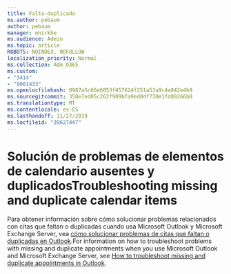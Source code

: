 ```yaml
---
title: Falta-duplicado
ms.author: pebaum
author: pebaum
manager: mnirkhe
ms.audience: Admin
ms.topic: article
ROBOTS: NOINDEX, NOFOLLOW
localization_priority: Normal
ms.collection: Adm_O365
ms.custom:
- "3414"
- "9001433"
ms.openlocfilehash: 0987a5c66e6853f457624f251a53a9c4a842e4b9
ms.sourcegitcommit: 358e7ed05c262f909bfa9ed0df730e1fd89266b8
ms.translationtype: MT
ms.contentlocale: es-ES
ms.lasthandoff: 11/27/2019
ms.locfileid: "39627447"
---
```

# <a name="troubleshooting-missing-and-duplicate-calendar-items"></a><span data-ttu-id="85c5d-102">Solución de problemas de elementos de calendario ausentes y duplicados</span><span class="sxs-lookup"><span data-stu-id="85c5d-102">Troubleshooting missing and duplicate calendar items</span></span>

<span data-ttu-id="85c5d-103">Para obtener información sobre cómo solucionar problemas relacionados con citas que faltan o duplicadas cuando usa Microsoft Outlook y Microsoft Exchange Server, vea [cómo solucionar problemas de citas que faltan o duplicadas en Outlook](https://support.microsoft.com/help/890436/how-to-troubleshoot-missing-and-duplicate-appointments-in-outlook).</span><span class="sxs-lookup"><span data-stu-id="85c5d-103">For information on how to troubleshoot problems with missing and duplicate appointments when you use Microsoft Outlook and Microsoft Exchange Server, see [How to troubleshoot missing and duplicate appointments in Outlook](https://support.microsoft.com/help/890436/how-to-troubleshoot-missing-and-duplicate-appointments-in-outlook).</span></span>